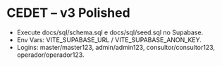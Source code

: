 # CEDET – v3 Polished

- Execute docs/sql/schema.sql e docs/sql/seed.sql no Supabase.
- Env Vars: VITE_SUPABASE_URL / VITE_SUPABASE_ANON_KEY.
- Logins: master/master123, admin/admin123, consultor/consultor123, operador/operador123.
